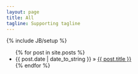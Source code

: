 ```yaml
---
layout: page
title: All
tagline: Supporting tagline
---
```

{% include JB/setup %}

<ul class="posts">
  {% for post in site.posts %}
    <li><span>{{ post.date | date_to_string }}</span> &raquo; <a href="{{ BASE_PATH }}/sportsnews{{ post.url }}">{{ post.title }}</a></li>
  {% endfor %}
</ul>